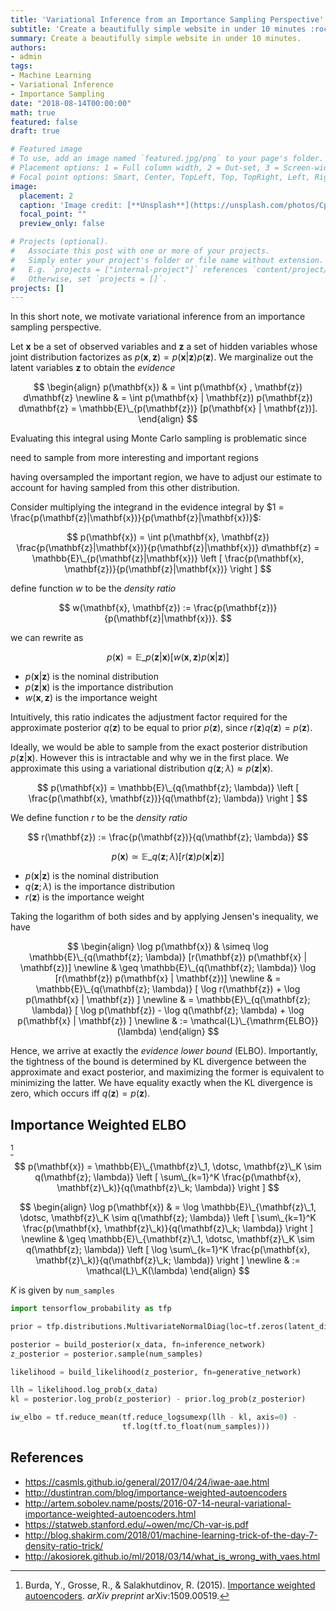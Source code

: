 ```yaml
---
title: 'Variational Inference from an Importance Sampling Perspective'
subtitle: 'Create a beautifully simple website in under 10 minutes :rocket:'
summary: Create a beautifully simple website in under 10 minutes.
authors:
- admin
tags:
- Machine Learning
- Variational Inference
- Importance Sampling
date: "2018-08-14T00:00:00"
math: true
featured: false
draft: true

# Featured image
# To use, add an image named `featured.jpg/png` to your page's folder.
# Placement options: 1 = Full column width, 2 = Out-set, 3 = Screen-width
# Focal point options: Smart, Center, TopLeft, Top, TopRight, Left, Right, BottomLeft, Bottom, BottomRight
image:
  placement: 2
  caption: 'Image credit: [**Unsplash**](https://unsplash.com/photos/CpkOjOcXdUY)'
  focal_point: ""
  preview_only: false

# Projects (optional).
#   Associate this post with one or more of your projects.
#   Simply enter your project's folder or file name without extension.
#   E.g. `projects = ["internal-project"]` references `content/project/deep-learning/index.md`.
#   Otherwise, set `projects = []`.
projects: []
---
```


In this short note, we motivate variational inference from an importance 
sampling perspective.

Let $\mathbf{x}$ be a set of observed variables and $\mathbf{z}$ a 
set of hidden variables whose joint distribution factorizes as
$p(\mathbf{x}, \mathbf{z}) = p(\mathbf{x} | \mathbf{z}) p(\mathbf{z})$.
We marginalize out the latent variables $\mathbf{z}$ to obtain the 
*evidence*

$$
\begin{align}
  p(\mathbf{x}) 
  & = \int p(\mathbf{x} , \mathbf{z}) d\mathbf{z} \newline
  & = \int p(\mathbf{x} | \mathbf{z}) p(\mathbf{z}) d\mathbf{z} 
  = \mathbb{E}\_{p(\mathbf{z})} [p(\mathbf{x} | \mathbf{z})].
\end{align}
$$

Evaluating this integral using Monte Carlo sampling is problematic since

need to sample from more interesting and important regions

having oversampled the important region, we have to adjust our estimate to 
account for having sampled from this other distribution.

Consider multiplying the integrand in the evidence integral by 
$1 = \frac{p(\mathbf{z}|\mathbf{x})}{p(\mathbf{z}|\mathbf{x})}$:

$$
p(\mathbf{x}) 
= \int p(\mathbf{x}, \mathbf{z}) \frac{p(\mathbf{z}|\mathbf{x})}{p(\mathbf{z}|\mathbf{x})} d\mathbf{z} 
= \mathbb{E}\_{p(\mathbf{z}|\mathbf{x})} 
\left [
  \frac{p(\mathbf{x}, \mathbf{z})}{p(\mathbf{z}|\mathbf{x})}
\right ]
$$

define function $w$ to be the *density ratio*

$$
w(\mathbf{x}, \mathbf{z}) := \frac{p(\mathbf{z})}{p(\mathbf{z}|\mathbf{x})}.
$$

we can rewrite as

$$
p(\mathbf{x}) 
= \mathbb{E}\_{p(\mathbf{z}|\mathbf{x})} 
[w(\mathbf{x}, \mathbf{z}) p(\mathbf{x} | \mathbf{z})]
$$

- $p(\mathbf{x} | \mathbf{z})$ is the nominal distribution
- $p(\mathbf{z}|\mathbf{x})$ is the importance distribution
- $w(\mathbf{x}, \mathbf{z})$ is the importance weight

Intuitively, this ratio indicates the adjustment factor required for the 
approximate posterior $q(\mathbf{z})$ to be equal to prior 
$p(\mathbf{z})$, since $r(\mathbf{z}) q(\mathbf{z}) = p(\mathbf{z})$.


Ideally, we would be able to sample from the exact posterior distribution 
$p(\mathbf{z} | \mathbf{x})$. However this is intractable and why we in 
the first place. We approximate this using a variational distribution 
$q(\mathbf{z}; \lambda) \approx p(\mathbf{z} | \mathbf{x})$. 

$$
p(\mathbf{x}) 
= \mathbb{E}\_{q(\mathbf{z}; \lambda)} 
\left [
  \frac{p(\mathbf{x}, \mathbf{z})}{q(\mathbf{z}; \lambda)}
\right ]
$$

We define function $r$ to be the *density ratio*

$$
r(\mathbf{z}) := \frac{p(\mathbf{z})}{q(\mathbf{z}; \lambda)}
$$

$$
p(\mathbf{x}) 
\simeq \mathbb{E}\_{q(\mathbf{z}; \lambda)} [r(\mathbf{z}) p(\mathbf{x} | \mathbf{z})]
$$

- $p(\mathbf{x} | \mathbf{z})$ is the nominal distribution
- $q(\mathbf{z}; \lambda)$ is the importance distribution
- $r(\mathbf{z})$ is the importance weight


Taking the logarithm of both sides and by applying Jensen's inequality, we have

$$
\begin{align}
  \log p(\mathbf{x}) 
  & \simeq \log \mathbb{E}\_{q(\mathbf{z}; \lambda)} 
  [r(\mathbf{z}) p(\mathbf{x} | \mathbf{z})] \newline
  & \geq \mathbb{E}\_{q(\mathbf{z}; \lambda)} 
  \log [r(\mathbf{z}) p(\mathbf{x} | \mathbf{z})] \newline
  & = \mathbb{E}\_{q(\mathbf{z}; \lambda)} 
  [ \log r(\mathbf{z}) + \log p(\mathbf{x} | \mathbf{z}) ] \newline
  & = \mathbb{E}\_{q(\mathbf{z}; \lambda)} 
  [ \log p(\mathbf{z}) - \log q(\mathbf{z}; \lambda) + \log p(\mathbf{x} | \mathbf{z}) ] \newline
  & := \mathcal{L}\_{\mathrm{ELBO}}(\lambda)
\end{align}
$$

Hence, we arrive at exactly the *evidence lower bound* (ELBO). Importantly, the
tightness of the bound is determined by KL divergence between the approximate
and exact posterior, and maximizing the former is equivalent to minimizing the
latter. We have equality exactly when the KL divergence is zero, which occurs
iff $q(\mathbf{z}) = p(\mathbf{z})$.

Importance Weighted ELBO
------------------------

[^burda2015importance]

$$
p(\mathbf{x}) 
= \mathbb{E}\_{\mathbf{z}\_1, \dotsc, \mathbf{z}\_K \sim q(\mathbf{z}; \lambda)} 
\left [
  \sum\_{k=1}^K \frac{p(\mathbf{x}, \mathbf{z}\_k)}{q(\mathbf{z}\_k; \lambda)}
\right ]
$$


$$
\begin{align}
\log p(\mathbf{x}) 
& = \log \mathbb{E}\_{\mathbf{z}\_1, \dotsc, \mathbf{z}\_K \sim q(\mathbf{z}; \lambda)} 
\left [
  \sum\_{k=1}^K \frac{p(\mathbf{x}, \mathbf{z}\_k)}{q(\mathbf{z}\_k; \lambda)}
\right ] \newline
& \geq \mathbb{E}\_{\mathbf{z}\_1, \dotsc, \mathbf{z}\_K \sim q(\mathbf{z}; \lambda)} 
\left [
  \log \sum\_{k=1}^K \frac{p(\mathbf{x}, \mathbf{z}\_k)}{q(\mathbf{z}\_k; \lambda)}
\right ] \newline
& := \mathcal{L}\_K(\lambda)
\end{align}
$$

$K$ is given by `num_samples`

```python
import tensorflow_probability as tfp
```

```python
prior = tfp.distributions.MultivariateNormalDiag(loc=tf.zeros(latent_dim))

posterior = build_posterior(x_data, fn=inference_network)
z_posterior = posterior.sample(num_samples)

likelihood = build_likelihood(z_posterior, fn=generative_network)

llh = likelihood.log_prob(x_data)
kl = posterior.log_prob(z_posterior) - prior.log_prob(z_posterior)
```

```python
iw_elbo = tf.reduce_mean(tf.reduce_logsumexp(llh - kl, axis=0) -
                         tf.log(tf.to_float(num_samples)))
```


References
----------

* https://casmls.github.io/general/2017/04/24/iwae-aae.html
* http://dustintran.com/blog/importance-weighted-autoencoders
* http://artem.sobolev.name/posts/2016-07-14-neural-variational-importance-weighted-autoencoders.html
* https://statweb.stanford.edu/~owen/mc/Ch-var-is.pdf
* http://blog.shakirm.com/2018/01/machine-learning-trick-of-the-day-7-density-ratio-trick/
* http://akosiorek.github.io/ml/2018/03/14/what_is_wrong_with_vaes.html

[^burda2015importance]: Burda, Y., Grosse, R., & Salakhutdinov, R. (2015). [Importance weighted autoencoders](https://arxiv.org/abs/1509.00519). *arXiv preprint* arXiv:1509.00519.